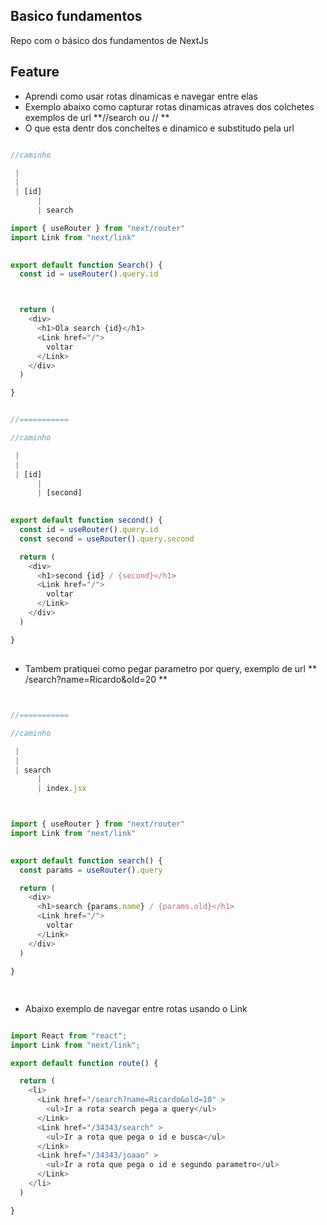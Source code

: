 ## Basico fundamentos
Repo com o básico dos fundamentos de NextJs


## Feature
- Aprendi como usar rotas dinamicas e navegar entre elas
- Exemplo abaixo como capturar rotas dinamicas atraves dos colchetes exemplos  de url **/<parametro>/search ou   /<parametro>/<parametro>  **
- O que esta dentr dos concheltes e dinamico e substitudo pela url

```javascript

//caminho 

 |
 | 
 | [id]
      |
      | search

import { useRouter } from "next/router"
import Link from "next/link"
 

export default function Search() {
  const id = useRouter().query.id



  return (
    <div>
      <h1>Ola search {id}</h1>
      <Link href="/">
        voltar
      </Link>
    </div>
  )

}


//===========

//caminho 

 |
 | 
 | [id]
      |
      | [second]
 

export default function second() {
  const id = useRouter().query.id
  const second = useRouter().query.second

  return (
    <div>
      <h1>second {id} / {second}</h1>
      <Link href="/">
        voltar
      </Link>
    </div>
  )

}

```

##
- Tambem pratiquei como pegar parametro por query, exemplo de url ** /search?name=Ricardo&old=20 **




```javascript


//===========

//caminho 

 |
 | 
 | search
      |
      | index.jsx



import { useRouter } from "next/router"
import Link from "next/link"
 

export default function search() {
  const params = useRouter().query

  return (
    <div>
      <h1>search {params.name} / {params.old}</h1>
      <Link href="/">
        voltar
      </Link>
    </div>
  )

}



```


##
- Abaixo exemplo de navegar entre rotas usando o Link




``` javascript

import React from "react";
import Link from "next/link";

export default function route() {

  return (
    <li>
      <Link href="/search?name=Ricardo&old=10" >
        <ul>Ir a rota search pega a query</ul>
      </Link>
      <Link href="/34343/search" >
        <ul>Ir a rota que pega o id e busca</ul>
      </Link>
      <Link href="/34343/joaao" >
        <ul>Ir a rota que pega o id e segundo parametro</ul>
      </Link>
    </li>
  )

}



```


